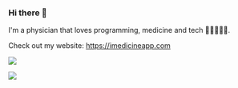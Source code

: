 ### Hi there 👋
I'm a physician that loves programming, medicine and tech 👨‍⚕️🧑🏻‍💻.

Check out my website: https://imedicineapp.com

[<img src="https://github-readme-stats.vercel.app/api?username=brunoinds&theme=nord">]()

[<img src="[https://github-readme-stats.vercel.app/api/top-langs?username=brunoinds&layout=compact&theme=nord">]()
